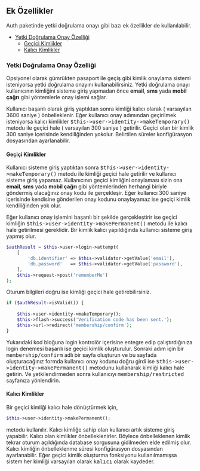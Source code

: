 
## Ek Özellikler

Auth paketinde yetki doğrulama onayı gibi bazı ek özellikler de kullanılabilir.

<ul>
    <li>
        <a href="#authentication-verify">Yetki Doğrulama Onay Özelliği</a>
        <ul>
            <li><a href="#temporary-identities">Geçici Kimlikler</a></li>
            <li><a href="#permanent-identity">Kalıcı Kimlikler</a></li>
        </ul>
    </li>
</ul>

<a name="authentication-verify"></a>

### Yetki Doğrulama Onay Özelliği

Opsiyonel olarak gümrükten pasaport ile geçiş gibi kimlik onaylama sistemi isteniyorsa yetki doğrulama onayını kullanabilirsiniz. Yetki doğrulama onayı kullanıcının kimliğini sisteme giriş yapmadan önce <b>email</b>, <b>sms</b> yada <b>mobil çağrı</b> gibi yöntemlerle onay işlemi sağlar.

Kullanıcı başarılı olarak giriş yaptıktan sonra kimliği kalıcı olarak ( varsayılan 3600 saniye ) önbelleklenir. Eğer kullanıcı onay adımından geçirilmek isteniyorsa kalıcı kimlikler <kbd>$this->user->identity->makeTemporary()</kbd> metodu ile geçici hale ( varsayılan 300 saniye ) getirilir. Geçici olan bir kimlik 300 saniye içerisinde kendiliğinden yokolur. Belirtilen süreler konfigürasyon dosyasından ayarlanabilir.

<a name="temporary-identity"></a>

#### Geçiçi Kimlikler

Kullanıcı sisteme giriş yaptıktan sonra <kbd>$this->user->identity->makeTemporary()</kbd> metodu ile kimliği geçici hale getirilir ve kullanıcı sisteme giriş yapamaz. Kullanıcının geçici kimliğini onaylaması sizin ona <b>email</b>, <b>sms</b> yada <b>mobil çağrı</b> gibi yöntemlerinden herhangi biriyle göndermiş olacağınız onay kodu ile gerçekleşir. Eğer kullanıcı 300 saniye içerisinde kendisine gönderilen onay kodunu onaylayamaz ise geçiçi kimlik kendiliğinden yok olur.

Eğer kullanıcı onay işlemini başarılı bir şekilde gerçekleştirir ise geçici kimliğin <kbd>$this->user->identity->makePermanent()</kbd> metodu ile kalıcı hale getirilmesi gereklidir. Bir kimlik kalıcı yapıldığında kullanıcı sisteme giriş yapmış olur.

```php
$authResult = $this->user->login->attempt(
    [
        'db.identifier' => $this->validator->getValue('email'), 
        'db.password'   => $this->validator->getValue('password'),
    ],
    $this->request->post('rememberMe')
);
```

Oturum bilgileri doğru ise kimliği geçici hale getirebilirsiniz.

```php
if ($authResult->isValid()) {
    
    $this->user->identity->makeTemporary();
    $this->flash->success('Verification code has been sent.');
    $this->url->redirect('membership/confirm');
}
```

Yukarıdaki kod bloğuna login kontrolör içerisine entegre edip çalıştırdığınıza login denemesi başarılı ise geçici kimlik oluşturulur. Sonraki adım için bir <kbd>membership/confirm</kbd> adlı bir sayfa oluşturun ve bu sayfada oluşturacağınız formda kullanıcı onay kodunu doğru girdi ise <kbd>$this->user->identity->makePermanent()</kbd> metodunu kullanarak kimliği kalıcı hale getirin. Ve yetkilendirmeden sonra kullanıcıyı <kbd>membership/restricted</kbd> sayfanıza yönlendirin.

<a name="permanent-identity"></a>

#### Kalıcı Kimlikler

Bir geçici kimliği kalıcı hale dönüştürmek için,

```php
$this->user->identity->makePermanent();
```

metodu kullanılır. Kalıcı kimliğe sahip olan kullanıcı artık sisteme giriş yapabilir. Kalıcı olan kimlikler önbelleklenirler. Böylece önbelleklenen kimlik tekrar oturum açıldığında database sorgusuna gidilmeden elde edilmiş olur. Kalıcı kimliğin önbelleklenme süresi konfigürasyon dosyasından ayarlanabilir. Eğer geçici kimlik oluşturma fonksiyonu kullanılmamışsa sistem her kimliği varsayılan olarak <kbd>kalıcı</kbd> olarak kaydeder.